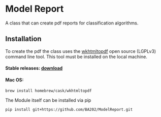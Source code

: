 # Model Report
A class that can create pdf reports for classification algorithms.

## Installation
To create the pdf the class uses the [wkhtmltopdf](https://wkhtmltopdf.org) open source (LGPLv3) command line tool.
This tool must be installed on the local machine. 

#### Stable releases: [download](https://wkhtmltopdf.org/downloads.html)

#### Mac OS:
```
brew install homebrew/cask/wkhtmltopdf   
```

The Module itself can be installed via pip
```
pip install git+https://github.com/BA202/ModelReport.git
```
